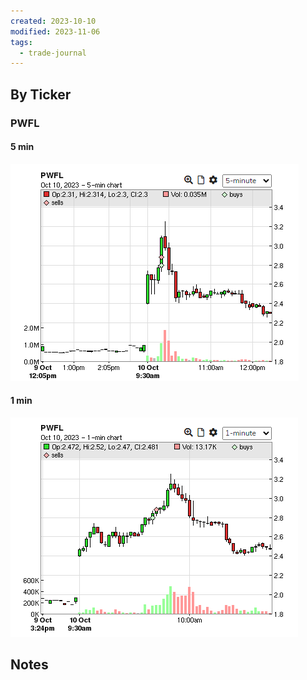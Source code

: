 ```yaml
---
created: 2023-10-10
modified: 2023-11-06
tags:
  - trade-journal
---
```

## By Ticker
### PWFL
#### 5 min
![Pasted image 20231106112436](../../ATTACHMENTS/Pasted%20image%2020231106112436.png)
#### 1 min
![Pasted image 20231106112445](../../ATTACHMENTS/Pasted%20image%2020231106112445.png)

## Notes